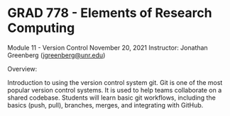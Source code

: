 # GRAD 778 - Elements of Research Computing

Module 11 - Version Control
November 20, 2021
Instructor: Jonathan Greenberg (jgreenberg@unr.edu)

Overview:

Introduction to using the version control system git. Git is one of the most popular version control systems. It is used to help teams collaborate on a shared codebase. Students will learn basic git workflows, including the basics (push, pull), branches, merges, and integrating with GitHub.
